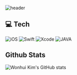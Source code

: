 ![header](https://capsule-render.vercel.app/api?type=waving&color=auto&height=300&section=header&text=Wonhui%20Kim&fontSize=90)

## 💻 Tech

<img alt = "iOS" src="https://img.shields.io/badge/iOS-000000.svg?&style=for-the-badge&logo=iOS&logoColor=white"/> <img alt = "Swift" src="https://img.shields.io/badge/Swift-F05138.svg?&style=for-the-badge&logo=Swift&logoColor=white"/> <img alt = "Xcode" src="https://img.shields.io/badge/Xcode-147EFB.svg?&style=for-the-badge&logo=Xcode&logoColor=white"/> 
<img alt = "JAVA" src="https://img.shields.io/badge/JAVA-6DB33F.svg?&style=for-the-badge&logo=JAVA&logoColor=white"/>

## Github Stats

![Wonhui Kim's GitHub stats](https://github-readme-stats.vercel.app/api?username=wonhui-kim&show_icons=true&theme=radical)
